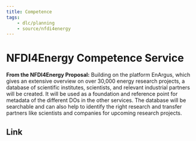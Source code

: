 ```yaml
---
title: Competence
tags:
    - dlc/planning
    - source/nfdi4energy
---
```

# NFDI4Energy Competence Service
**From the NFDI4Energy Proposal:** Building on the platform EnArgus, which gives an extensive overview on over 30,000 energy research projects, a database of scientific institutes, scientists, and relevant industrial partners will be created. It will be used as a foundation and reference point for metadata of the different DOs in the other services. The database will be searchable and can also help to identify the right research and transfer partners like scientists and companies for upcoming research projects.

## Link
